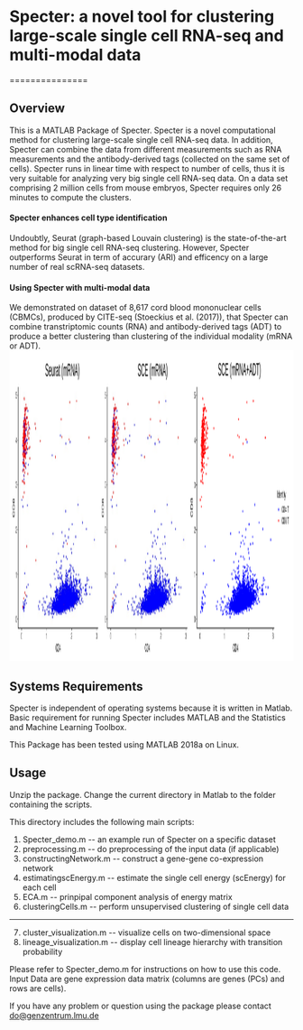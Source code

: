 # Specter: a novel tool for clustering large-scale single cell RNA-seq and multi-modal data
===============

Overview
--------

This is a MATLAB Package of Specter. Specter is a novel computational method for clustering large-scale single cell RNA-seq data. In addition, Specter can combine the data from different measurements such as RNA measurements and the antibody-derived tags (collected on the same set of cells). Specter runs in linear time with respect to number of cells, thus it is very suitable for analyzing very big single cell RNA-seq data. On a data set comprising 2 million cells from mouse embryos, Specter requires only 26 minutes to compute the clusters. 

#### Specter enhances cell type identification

Undoubtly, Seurat (graph-based Louvain clustering) is the state-of-the-art method for big single cell RNA-seq clustering. However, Specter outperforms Seurat in term of accurary (ARI) and efficency on a large number of real scRNA-seq datasets. 

#### Using Specter with multi-modal data

We demonstrated on dataset of 8,617 cord blood mononuclear cells (CBMCs), produced by CITE-seq (Stoeckius et al. (2017)), that Specter can combine transtriptomic counts (RNA) and antibody-derived tags (ADT) to produce a better clustering than clustering of the individual modality (mRNA or ADT).
<img src=img/cd4_cd8_genes.pdf  width="100%" height = "550">


Systems Requirements
--------------------

Specter is independent of operating systems because it is written in Matlab. Basic requirement for running Specter includes MATLAB and the Statistics and Machine Learning Toolbox. 

This Package has been tested using MATLAB 2018a on Linux. 


Usage
-----

Unzip the package. Change the current directory in Matlab to the folder containing the scripts.

This directory includes the following main scripts:
1) Specter_demo.m -- an example run of Specter on a specific dataset
2) preprocessing.m -- do preprocessing of the input data (if applicable) 
3) constructingNetwork.m -- construct a gene-gene co-expression network
4) estimatingscEnergy.m -- estimate the single cell energy (scEnergy) for each cell
5) ECA.m -- prinpipal component analysis of energy matrix
6) clusteringCells.m -- perform unsupervised clustering of single cell data
---------------------------
7) cluster_visualization.m -- visualize cells on two-dimensional space
8) lineage_visualization.m -- display cell lineage hierarchy with transition probability



Please refer to Specter_demo.m for instructions on how to use this code.
Input Data are gene expression data matrix (columns are genes (PCs) and rows are cells). 

If you have any problem or question using the package please contact do@genzentrum.lmu.de

